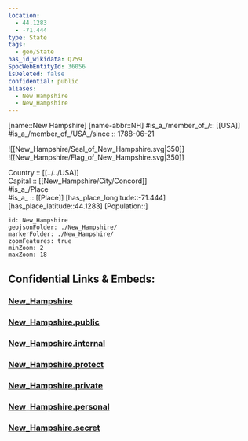 ```yaml
---
location:
  - 44.1283
  - -71.444
type: State
tags:
  - geo/State
has_id_wikidata: Q759
SpocWebEntityId: 36056
isDeleted: false
confidential: public
aliases:
  - New Hampshire
  - New_Hampshire
---
```

[name::New Hampshire] 
[name-abbr::NH] 
#is_a_/member_of_/:: [[USA]]
#is_a_/member_of_/USA_/since :: 1788-06-21 

![[New_Hampshire/Seal_of_New_Hampshire.svg|350]]  
![[New_Hampshire/Flag_of_New_Hampshire.svg|350]]  

Country :: [[../../USA]]  
Capital :: [[New_Hampshire/City/Concord]]  
#is_a_/Place  
#is_a_ :: [[Place]] 
[has_place_longitude::-71.444] 
[has_place_latitude::44.1283] 
[Population::] 



```leaflet
id: New_Hampshire
geojsonFolder: ./New_Hampshire/
markerFolder: ./New_Hampshire/
zoomFeatures: true 
minZoom: 2 
maxZoom: 18
```


## Confidential Links & Embeds: 

### [New_Hampshire](/_Standards/Earth/Continent/America~North/USA/USA~Eastern/New_Hampshire.md) 

### [New_Hampshire.public](/_public/Earth/Continent/America~North/USA/USA~Eastern/New_Hampshire.public.md) 

### [New_Hampshire.internal](/_internal/Earth/Continent/America~North/USA/USA~Eastern/New_Hampshire.internal.md) 

### [New_Hampshire.protect](/_protect/Earth/Continent/America~North/USA/USA~Eastern/New_Hampshire.protect.md) 

### [New_Hampshire.private](/_private/Earth/Continent/America~North/USA/USA~Eastern/New_Hampshire.private.md) 

### [New_Hampshire.personal](/_personal/Earth/Continent/America~North/USA/USA~Eastern/New_Hampshire.personal.md) 

### [New_Hampshire.secret](/_secret/Earth/Continent/America~North/USA/USA~Eastern/New_Hampshire.secret.md)

